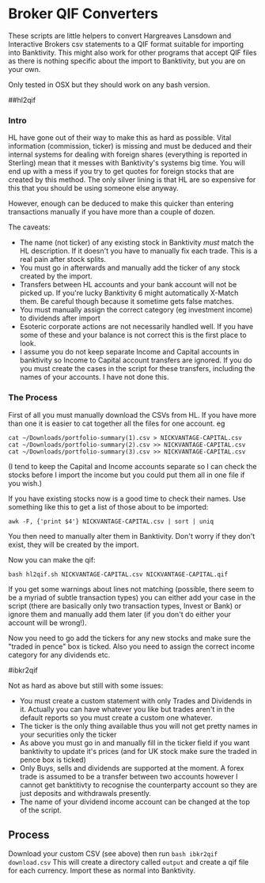 Broker QIF Converters
======
These scripts are little helpers to convert Hargreaves Lansdown and Interactive Brokers csv statements to a QIF format suitable for importing into Banktivity. This might also work for other programs that accept QIF files as there is nothing specific about the import to Banktivity, but you are on your own.

Only tested in OSX but they should work on any bash version.

##hl2qif

### Intro
HL have gone out of their way to make this as hard as possible. Vital information (commission, ticker) is missing and must be deduced and their internal systems for dealing with foreign shares (everything is reported in Sterling) mean that it messes with Banktivity's systems big time. You will end up with a mess if you try to get quotes for foreign stocks that are created by this method. The only silver lining is that HL are so expensive for this that you should be using someone else anyway.

However, enough can be deduced to make this quicker than entering transactions manually if you have more than a couple of dozen.

The caveats:
- The name (not ticker) of any existing stock in Banktivity _must_ match the HL description. If it doesn't you have to manually fix each trade. This is a real pain after stock splits.
- You must go in afterwards and manually add the ticker of any stock created by the import.
- Transfers between HL accounts and your bank account will not be picked up. If you're lucky Banktivity 6 might automatically X-Match them. Be careful though because it sometime gets false matches.
- You must manually assign the correct category (eg investment income) to dividends after import
- Esoteric corporate actions are not necessarily handled well. If you have some of these and your balance is not correct this is the first place to look.
- I assume you do not keep separate Income and Capital accounts in banktivity so Income to Capital account transfers are ignored. If you do you must create the cases in the script for these transfers, including the names of your accounts. I have not done this.

### The Process

First of all you must manually download the CSVs from HL. If you have more than one it is easier to cat together all the files for one account. eg

```
cat ~/Downloads/portfolio-summary(1).csv > NICKVANTAGE-CAPITAL.csv
cat ~/Downloads/portfolio-summary(2).csv >> NICKVANTAGE-CAPITAL.csv
cat ~/Downloads/portfolio-summary(3).csv >> NICKVANTAGE-CAPITAL.csv
```

(I tend to keep the Capital and Income accounts separate so I can check the stocks before I import the income but you could put them all in one file if you wish.)

If you have existing stocks now is a good time to check their names. Use something like this to get a list of those about to be imported:

`awk -F, {'print $4'} NICKVANTAGE-CAPITAL.csv | sort | uniq`

You then need to manually alter them in Banktivity. Don't worry if they don't exist, they will be created by the import.

Now you can make the qif:

`bash hl2qif.sh NICKVANTAGE-CAPITAL.csv NICKVANTAGE-CAPITAL.qif`

If you get some warnings about lines not matching (possible, there seem to be a myriad of subtle transaction types) you can either add your case in the script (there are basically only two transaction types, Invest or Bank) or ignore them and manually add them later (if you don't do either your account will be wrong!).

Now you need to go add the tickers for any new stocks and make sure the "traded in pence" box is ticked. Also you need to assign the correct income category for any dividends etc.

#ibkr2qif

Not as hard as above but still with some issues:
- You must create a custom statement with only Trades and Dividends in it. Actually you can have whatever you like but trades aren't in the default reports so you must create a custom one whatever.
- The ticker is the only thing available thus you will not get pretty names in your securities only the ticker
- As above you must go in and manually fill in the ticker field if you want banktivity to update it's prices (and for UK stock make sure the traded in pence box is ticked)
- Only Buys, sells and dividends are supported at the moment. A forex trade is assumed to be a transfer between two accounts however I cannot get banktitivty to recognise the counterparty account so they are just deposits and withdrawals presently.
- The name of your dividend income account can be changed at the top of the script.

## Process
Download your custom CSV (see above) then run
`bash ibkr2qif download.csv`
This will create a directory called ```output``` and create a qif file for each currency.
Import these as normal into Banktivity.